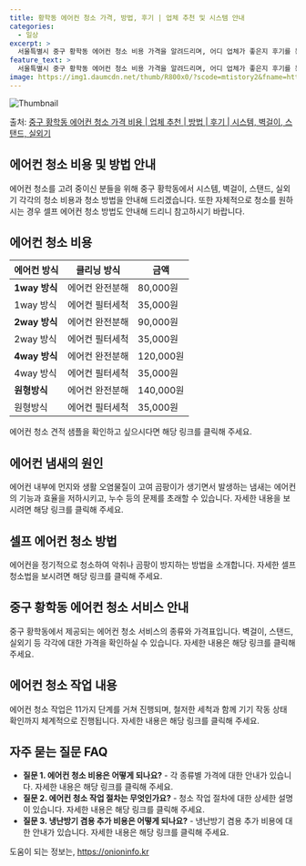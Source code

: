 ```yaml
---
title: 황학동 에어컨 청소 가격, 방법, 후기 | 업체 추천 및 시스템 안내
categories:
  - 일상
excerpt: >
  서울특별시 중구 황학동 에어컨 청소 비용 가격을 알려드리며, 어디 업체가 좋은지 후기를 통해 알아보겠습니다. 현재 글에서는 시스템, 벽걸이, 스탠드, 실외기 각각에 대해 청소 비용이 나와 있으니 참고하시면 되겠습니다. 에어컨 분해 청소 방법 보기 👈 클릭셀프 에어컨 청소 방법 보기👈 클릭중구 황학동 에어컨 청소 비용시스템에어컨 방식클리닝방식금액1way 방식에어컨 완전분해80,000원1way 방식에어컨 필터세척35,000원2way 방식에어컨 완전분해90,000원2way 방식에어컨 필터세척35,000원4way 방식에어컨 완전분해120,000원4way 방식에어컨 필터세척35,000원원형방식에어컨 완전분해140,000원원형방식에어컨 필터세척35,000원에어컨 청소 견적 샘플 보기 👈 클릭에어컨 냄새의 원인에어컨..
feature_text: >
  서울특별시 중구 황학동 에어컨 청소 비용 가격을 알려드리며, 어디 업체가 좋은지 후기를 통해 알아보겠습니다. 현재 글에서는 시스템, 벽걸이, 스탠드, 실외기 각각에 대해 청소 비용이 나와 있으니 참고하시면 되겠습니다. 에어컨 분해 청소 방법 보기 👈 클릭셀프 에어컨 청소 방법 보기👈 클릭중구 황학동 에어컨 청소 비용시스템에어컨 방식클리닝방식금액1way 방식에어컨 완전분해80,000원1way 방식에어컨 필터세척35,000원2way 방식에어컨 완전분해90,000원2way 방식에어컨 필터세척35,000원4way 방식에어컨 완전분해120,000원4way 방식에어컨 필터세척35,000원원형방식에어컨 완전분해140,000원원형방식에어컨 필터세척35,000원에어컨 청소 견적 샘플 보기 👈 클릭에어컨 냄새의 원인에어컨..
image: https://img1.daumcdn.net/thumb/R800x0/?scode=mtistory2&fname=https%3A%2F%2Fblog.kakaocdn.net%2Fdn%2Fm3S5o%2FbtsHvs9ym1p%2F6CjFTzEnsnw8scvYP49Bc0%2Fimg.webp
---
```


![Thumbnail](https://img1.daumcdn.net/thumb/R800x0/?scode=mtistory2&fname=https%3A%2F%2Fblog.kakaocdn.net%2Fdn%2Fm3S5o%2FbtsHvs9ym1p%2F6CjFTzEnsnw8scvYP49Bc0%2Fimg.webp)

<p>출처: <a href="https://onioninfo.kr/entry/%EC%A4%91%EA%B5%AC-%ED%99%A9%ED%95%99%EB%8F%99-%EC%97%90%EC%96%B4%EC%BB%A8-%EC%B2%AD%EC%86%8C-%EA%B0%80%EA%B2%A9-%EB%B9%84%EC%9A%A9-%EC%97%85%EC%B2%B4-%EC%B6%94%EC%B2%9C-%EB%B0%A9%EB%B2%95-%ED%9B%84%EA%B8%B0-%EC%8B%9C%EC%8A%A4%ED%85%9C-%EB%B2%BD%EA%B1%B8%EC%9D%B4-%EC%8A%A4%ED%83%A0%EB%93%9C-%EC%8B%A4%EC%99%B8%EA%B8%B0" rel="dofollow">중구 황학동 에어컨 청소 가격 비용 | 업체 추천 | 방법 | 후기 | 시스템, 벽걸이, 스탠드, 실외기</a> </p>

## 에어컨 청소 비용 및 방법 안내

에어컨 청소를 고려 중이신 분들을 위해 중구 황학동에서 시스템, 벽걸이, 스탠드, 실외기 각각의 청소 비용과 청소 방법을 안내해
드리겠습니다. 또한 자체적으로 청소를 원하시는 경우 셀프 에어컨 청소 방법도 안내해 드리니 참고하시기 바랍니다.

## 에어컨 청소 비용

에어컨 방식 | 클리닝 방식 | 금액  
---|---|---  
**1way 방식** | 에어컨 완전분해 | 80,000원  
1way 방식 | 에어컨 필터세척 | 35,000원  
**2way 방식** | 에어컨 완전분해 | 90,000원  
2way 방식 | 에어컨 필터세척 | 35,000원  
**4way 방식** | 에어컨 완전분해 | 120,000원  
4way 방식 | 에어컨 필터세척 | 35,000원  
**원형방식** | 에어컨 완전분해 | 140,000원  
원형방식 | 에어컨 필터세척 | 35,000원  
  
에어컨 청소 견적 샘플을 확인하고 싶으시다면 해당 링크를 클릭해 주세요.

## 에어컨 냄새의 원인

에어컨 내부에 먼지와 생활 오염물질이 고여 곰팡이가 생기면서 발생하는 냄새는 에어컨의 기능과 효율을 저하시키고, 누수 등의 문제를 초래할 수
있습니다. 자세한 내용을 보시려면 해당 링크를 클릭해 주세요.

## 셀프 에어컨 청소 방법

에어컨을 정기적으로 청소하여 악취나 곰팡이 방지하는 방법을 소개합니다. 자세한 셀프 청소법을 보시려면 해당 링크를 클릭해 주세요.



## 중구 황학동 에어컨 청소 서비스 안내

중구 황학동에서 제공되는 에어컨 청소 서비스의 종류와 가격표입니다. 벽걸이, 스탠드, 실외기 등 각각에 대한 가격을 확인하실 수 있습니다.
자세한 내용은 해당 링크를 클릭해 주세요.

## 에어컨 청소 작업 내용

에어컨 청소 작업은 11가지 단계를 거쳐 진행되며, 철저한 세척과 함께 기기 작동 상태 확인까지 체계적으로 진행됩니다. 자세한 내용은 해당
링크를 클릭해 주세요.

## 자주 묻는 질문 FAQ

  * **질문 1. 에어컨 청소 비용은 어떻게 되나요?** \- 각 종류별 가격에 대한 안내가 있습니다. 자세한 내용은 해당 링크를 클릭해 주세요.
  * **질문 2. 에어컨 청소 작업 절차는 무엇인가요?** \- 청소 작업 절차에 대한 상세한 설명이 있습니다. 자세한 내용은 해당 링크를 클릭해 주세요.
  * **질문 3. 냉난방기 겸용 추가 비용은 어떻게 되나요?** \- 냉난방기 겸용 추가 비용에 대한 안내가 있습니다. 자세한 내용은 해당 링크를 클릭해 주세요.



 

도움이 되는 정보는, <a href="https://onioninfo.kr" rel="dofollow">https://onioninfo.kr</a>


